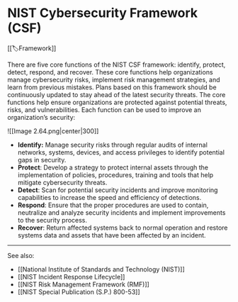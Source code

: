 
# NIST Cybersecurity Framework (CSF)

[[🏷️Framework]]

There are five core functions of the NIST CSF framework: identify, protect, detect, respond, and recover. These core functions help organizations manage cybersecurity risks, implement risk management strategies, and learn from previous mistakes. Plans based on this framework should be continuously updated to stay ahead of the latest security threats. The core functions help ensure organizations are protected against potential threats, risks, and vulnerabilities. Each function can be used to improve an organization’s security:

![[Image 2.64.png|center|300]]

- **Identify:** Manage security risks through regular audits of internal networks, systems, devices, and access privileges to identify potential gaps in security.
- **Protect**: Develop a strategy to protect internal assets through the implementation of policies, procedures, training and tools that help mitigate cybersecurity threats.
- **Detect**: Scan for potential security incidents and improve monitoring capabilities to increase the speed and efficiency of detections.
- **Respond**: Ensure that the proper procedures are used to contain, neutralize and analyze security incidents and implement improvements to the security process.
- **Recover**: Return affected systems back to normal operation and restore systems data and assets that have been affected by an incident.

---

See also:

- [[National Institute of Standards and Technology (NIST)]]
- [[NIST Incident Response Lifecycle]]
- [[NIST Risk Management Framework (RMF)]]
- [[NIST Special Publication (S.P.) 800-53]]
